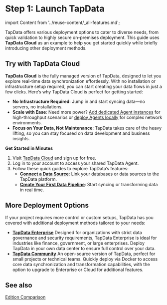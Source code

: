 # Step 1: Launch TapData

import Content from '../reuse-content/_all-features.md';

<Content />

TapData offers various deployment options to cater to diverse needs, from quick validation to highly secure on-premises deployment. This guide uses **TapData Cloud** as an example to help you get started quickly while briefly introducing other deployment methods.

## Try with TapData Cloud

**TapData Cloud** is the fully managed version of TapData, designed to let you explore real-time data synchronization effortlessly. With no installation or infrastructure setup required, you can start creating your data flows in just a few clicks. Here’s why TapData Cloud is perfect for getting started:

- **No Infrastructure Required**: Jump in and start syncing data—no servers, no installations.
- **Scale with Ease**: Need more power? [Add dedicated Agent instances](../billing/billing-overview.md) for high-throughput scenarios or [deploy Agents locally](../installation/install-tapdata-agent.md) for complex network environments.
- **Focus on Your Data, Not Maintenance**: TapData takes care of the heavy lifting, so you can stay focused on data development and business insights.

**Get Started in Minutes**

1. Visit [TapData Cloud](https://cloud.tapdata.io/console/v3/) and sign up for free.
2. Log in to your account to access your shared TapData Agent.
3. Follow these quick guides to explore TapData’s features:
   - **[Connect a Data Source](connect-database.md)**: Link your databases or data sources to the TapData platform.
   - **[Create Your First Data Pipeline](connect-database.md)**: Start syncing or transforming data in real time.

## More Deployment Options

If your project requires more control or custom setups, TapData has you covered with additional deployment methods tailored to your needs:

- **[TapData Enterprise](../installation/install-tapdata-enterprise/README.md)**
   Designed for organizations with strict data governance and security requirements, TapData Enterprise is ideal for industries like finance, government, or large enterprises. Deploy TapData in your own data center to ensure full control over your data.
- **[TapData Community](../installation/install-tapdata-community.md)**
   An open-source version of TapData, perfect for small projects or technical teams. Quickly deploy via Docker to access core data synchronization and transformation capabilities, with the option to upgrade to Enterprise or Cloud for additional features.

## See also

 [Edition Comparison](../introduction/compare-editions.md)